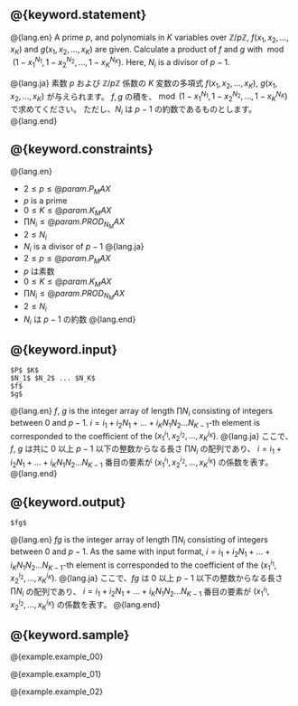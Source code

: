 ## @{keyword.statement}

@{lang.en}
A prime $p$, and polynomials in $K$ variables over $\mathbb{Z}/p\mathbb{Z}$, $f(x_1, x_2, ..., x_K)$ and $g(x_1, x_2, ..., x_K)$ are given.
Calculate a product of $f$ and $g$ with $\bmod (1-x_1^{N_1}, 1-x_2^{N_2}, ..., 1-x_K^{N_K})$.
Here, $N_i$ is a divisor of $p-1$. 

@{lang.ja}
素数 $p$ および $\mathbb{Z}/p\mathbb{Z}$ 係数の $K$ 変数の多項式 $f(x_1, x_2, ..., x_K)$, $g(x_1, x_2, ..., x_K)$ が与えられます。
$f, g$ の積を、$\bmod (1-x_1^{N_1}, 1-x_2^{N_2}, ..., 1-x_K^{N_K})$ で求めてください。
ただし、$N_i$ は $p-1$ の約数であるものとします。
@{lang.end}

## @{keyword.constraints}

@{lang.en}
- $2 \leq p \leq @{param.P_MAX}$
- $p$ is a prime
- $0 \leq K \leq @{param.K_MAX}$
- $\prod N_i \leq @{param.PROD_N_MAX}$
- $2 \leq N_i$
- $N_i$ is a divisor of $p-1$
@{lang.ja}
- $2 \leq p \leq @{param.P_MAX}$
- $p$ は素数
- $0 \leq K \leq @{param.K_MAX}$
- $\prod N_i \leq @{param.PROD_N_MAX}$
- $2 \leq N_i$
- $N_i$ は $p-1$ の約数
@{lang.end}

## @{keyword.input}

```
$P$ $K$
$N_1$ $N_2$ ... $N_K$
$f$
$g$
```

@{lang.en}
$f$, $g$ is the integer array of length $\prod N_i$ consisting of integers between $0$ and $p-1$.
$i = i_1 + i_2 N_1 + ... + i_K N_1 N_2 ... N_{K-1}$-th element is corresponded to the coefficient of the $(x_1^{i_1}, x_2^{i_2}, ..., x_K^{i_K})$.
@{lang.ja}
ここで、$f$, $g$ は共に $0$ 以上 $p-1$ 以下の整数からなる長さ $\prod N_i$ の配列であり、
$i = i_1 + i_2 N_1 + ... + i_K N_1 N_2 ... N_{K-1}$ 番目の要素が $(x_1^{i_1}, x_2^{i_2}, ..., x_K^{i_K})$ の係数を表す。
@{lang.end}

## @{keyword.output}

```
$fg$
```

@{lang.en}
$fg$ is the integer array of length $\prod N_i$ consisting of integers between $0$ and $p-1$. 
As the same with input format, $i = i_1 + i_2 N_1 + ... + i_K N_1 N_2 ... N_{K-1}$-th element is corresponded to the coefficient of the $(x_1^{i_1}, x_2^{i_2}, ..., x_K^{i_K})$.
@{lang.ja}
ここで、$fg$ は $0$ 以上 $p-1$ 以下の整数からなる長さ $\prod N_i$ の配列であり、
$i = i_1 + i_2 N_1 + ... + i_K N_1 N_2 ... N_{K-1}$ 番目の要素が $(x_1^{i_1}, x_2^{i_2}, ..., x_K^{i_K})$ の係数を表す。
@{lang.end}

## @{keyword.sample}

@{example.example_00}

@{example.example_01}

@{example.example_02}
